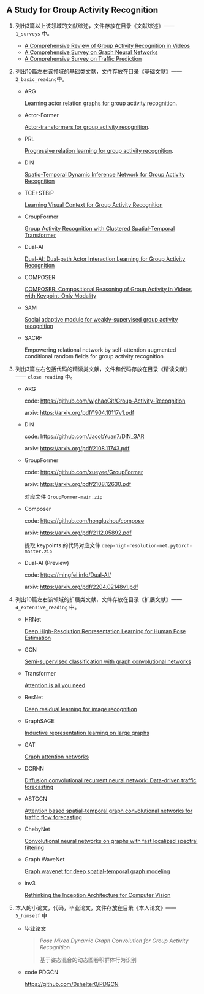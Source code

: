 ## A Study for Group Activity Recognition

1. 列出3篇以上该领域的文献综述，文件存放在目录《文献综述》—— `1_surveys` 中。

   - [A Comprehensive Review of Group Activity Recognition in Videos](https://link.springer.com/article/10.1007/s11633-020-1258-8)
   - [A Comprehensive Survey on Graph Neural Networks](https://ieeexplore.ieee.org/abstract/document/9046288)
   - [A Comprehensive Survey on Traffic Prediction](https://arxiv.org/pdf/2004.08555v1.pdf)

2. 列出10篇左右该领域的基础类文献，文件存放在目录《基础文献》—— `2_basic_reading`中。

   - ARG

     [Learning actor relation graphs for group activity recognition](https://arxiv.org/pdf/1904.10117v1.pdf).  

   - Actor-Former

     [Actor-transformers for group activity recognition](https://arxiv.org/pdf/2003.12737.pdf). 

   - PRL

     [Progressive relation learning for group activity recognition](https://arxiv.org/pdf/1908.02948.pdf).

   - DIN

     [Spatio-Temporal Dynamic Inference Network for Group Activity Recognition](https://arxiv.org/pdf/2108.11743.pdf)

   - TCE+STBiP

      [Learning Visual Context for Group Activity Recognition](https://ojs.aaai.org/index.php/AAAI/article/view/16437/16244)  

   - GroupFormer

     [Group Activity Recognition with Clustered Spatial-Temporal Transformer](https://arxiv.org/pdf/2108.12630.pdf)

   - Dual-AI

     [Dual-AI: Dual-path Actor Interaction Learning for Group Activity Recognition](https://arxiv.org/pdf/2204.02148v1.pdf)

   - COMPOSER

     [COMPOSER: Compositional Reasoning of Group Activity in Videos with Keypoint-Only Modality](https://arxiv.org/pdf/2112.05892.pdf)  

   - SAM

     [Social adaptive module for weakly-supervised group activity recognition](https://arxiv.org/pdf/2007.09470v1.pdf)

   - SACRF

     Empowering relational network by self-attention augmented conditional random fields for group activity recognition  

3. 列出3篇左右包括代码的精读类文献，文件和代码存放在目录《精读文献》—— `close reading` 中。

   - ARG

      code: https://github.com/wjchaoGit/Group-Activity-Recognition

     arxiv: https://arxiv.org/pdf/1904.10117v1.pdf

   - DIN

     code: https://github.com/JacobYuan7/DIN_GAR 

     arxiv: https://arxiv.org/pdf/2108.11743.pdf

   - GroupFormer

     code: https://github.com/xueyee/GroupFormer 

     arxiv: https://arxiv.org/pdf/2108.12630.pdf

     对应文件 `GroupFormer-main.zip`

   - Composer

     code: https://github.com/hongluzhou/compose

     arxiv: https://arxiv.org/pdf/2112.05892.pdf

     提取 keypoints 的代码对应文件 `deep-high-resolution-net.pytorch-master.zip`

   - Dual-AI (Preview)

     code: https://mingfei.info/Dual-AI/ 

     arxiv: https://arxiv.org/pdf/2204.02148v1.pdf

4. 列出10篇左右该领域的扩展类文献，文件存放在目录《扩展文献》—— `4_extensive_reading` 中。

   - HRNet

     [Deep High-Resolution Representation Learning for Human Pose Estimation](https://arxiv.org/pdf/1902.09212.pdf)

   - GCN

     [Semi-supervised classification with graph convolutional networks](https://arxiv.org/pdf/1609.02907.pdf)  

   - Transformer

     [Attention is all you need](https://arxiv.org/pdf/1706.03762v2.pdf)  

   - ResNet

     [Deep residual learning for image recognition](https://openaccess.thecvf.com/content_cvpr_2016/papers/He_Deep_Residual_Learning_CVPR_2016_paper.pdf)  

   - GraphSAGE

     [Inductive representation learning on large graphs](https://arxiv.org/pdf/1706.02216.pdf)

   - GAT

     [Graph attention networks](https://arxiv.org/pdf/1710.10903.pdf) 

   - DCRNN

     [Diffusion convolutional recurrent neural network: Data-driven traffic forecasting](https://arxiv.org/pdf/1707.01926.pdf)

   - ASTGCN 

     [Attention based spatial-temporal graph convolutional networks for traffic flow forecasting](https://ojs.aaai.org/index.php/AAAI/article/view/3881)

   - ChebyNet

     [Convolutional neural networks on graphs with fast localized spectral filtering](https://proceedings.neurips.cc/paper_files/paper/2016/file/04df4d434d481c5bb723be1b6df1ee65-Paper.pdf)  

   - Graph WaveNet

     [Graph wavenet for deep spatial-temporal graph modeling](https://arxiv.org/pdf/1906.00121.pdf)

   - inv3

     [Rethinking the Inception Architecture for Computer Vision](https://www.cv-foundation.org/openaccess/content_cvpr_2016/html/Szegedy_Rethinking_the_Inception_CVPR_2016_paper.html)

5. 本人的小论文，代码，毕业论文，文件存放在目录《本人论文》—— `5_himself` 中

   - 毕业论文

     >  *Pose Mixed Dynamic Graph Convolution for Group Activity Recognition*
     >
     > 基于姿态混合的动态图卷积群体行为识别   

   - code PDGCN

     https://github.com/0shelter0/PDGCN

     

